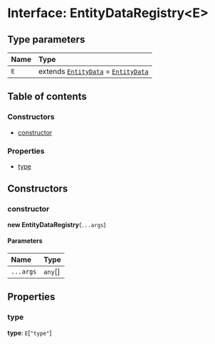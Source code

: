 # Interface: EntityDataRegistry\<E>

## Type parameters

| Name | Type |
| :------ | :------ |
| `E` | extends [`EntityData`](/en/auto-docs/editor/classes/EntityData.md) = [`EntityData`](/en/auto-docs/editor/classes/EntityData.md) |

## Table of contents

### Constructors

* [constructor](/en/auto-docs/editor/interfaces/EntityDataRegistry.md#constructor)

### Properties

* [type](/en/auto-docs/editor/interfaces/EntityDataRegistry.md#type)

## Constructors

### constructor

**new EntityDataRegistry**(`...args`)

#### Parameters

| Name | Type |
| :------ | :------ |
| `...args` | `any`\[] |

## Properties

### type

**type**: `E`\[`"type"`]
